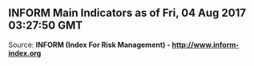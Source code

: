 ## INFORM Main Indicators as of Fri, 04 Aug 2017 03:27:50 GMT

Source: **INFORM (Index For Risk Management) - http://www.inform-index.org**